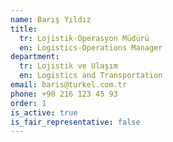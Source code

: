 ```yaml
---
name: Barış Yıldız
title:
  tr: Lojistik-Operasyon Müdürü
  en: Logistics-Operations Manager
department:
  tr: Lojistik ve Ulaşım
  en: Logistics and Transportation
email: baris@turkel.com.tr
phone: +90 216 123 45 93
order: 1
is_active: true
is_fair_representative: false
---
```

